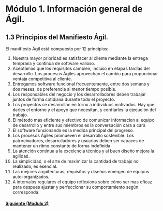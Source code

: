 # Módulo 1. Información general de Ágil.

## 1.3 Principios del Manifiesto Ágil.

El manifiesto Ágil está compuesto por 12 principios:

1. Nuestra mayor prioridad es satisfacer al cliente mediante la entrega temprana y continua de software valioso.
2. Aceptamos que los requisitos cambien, incluso en etapas tardías del desarrollo. Los procesos Ágiles aprovechan
   el cambio para proporcionar ventaja competitiva al cliente.
3. Entregamos software funcional frecuentemente, entre dos semans y dos meses, de preferencia al menor tiempo posible.
4. Los responsables del negocio y los desarrolladores deben trabajar juntos de forma cotidiana durante todo el proyecto.
5. Los proyectos se desarrollan en torno a individuos motivados. Hay que darles el entorno y el apoyo que necesitan, y confiarles
   la ejecución del trabajo.
6. El método más eficiente y efectivo de comunicar informacion al equipo de desarrollo y entre sus miembros es la conversación cara a cara.
7. El software funcionando es la medida principal del progreso.
8. Los procesos Ágiles promueven el desarrollo sostenible. Los patrocinadores, desarrolladores y usuarios deben ser capaces de mantener un 
   ritmo constante de forma indefinida.
9. La atención continua a la excelencia técnica y al buen diseño mejora la agilidad.
10. La simplicidad, o el arte de maximizar la cantidad de trabajo no realizado, es esencial.
11. Las mejores arquitecturas, requisitos y diseños emergen de equipos auto-organizados.
12. A intervalos regulares el equipo reflexiona sobre cómo ser mas eficaz para despues ajustar y perfeccionar su comportamiento según corresponda.


#### [__Siguiente (Módulo 2)__](../module2/01_module2.md)